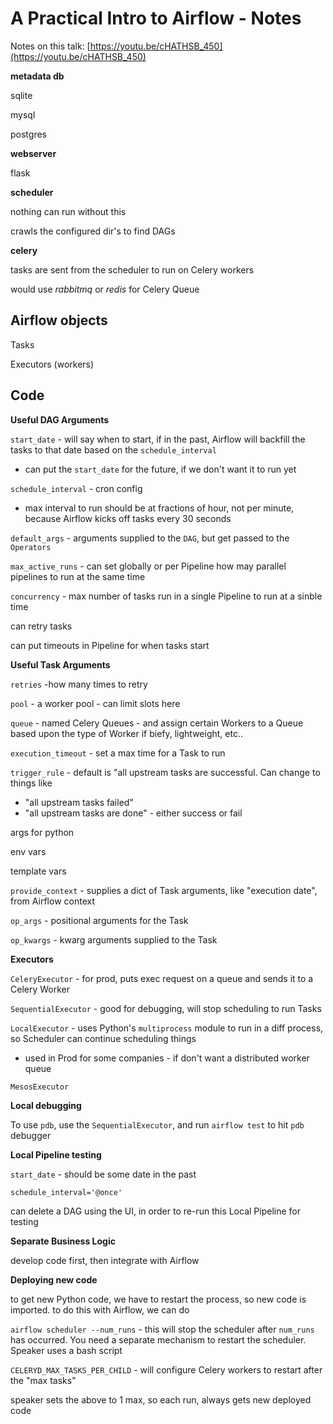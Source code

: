 # A Practical Intro to Airflow - Notes

Notes on this talk: [https://youtu.be/cHATHSB_450](https://youtu.be/cHATHSB_450)

**metadata db**

sqlite

mysql

postgres

**webserver**

flask

**scheduler**

nothing can run without this

crawls the configured dir's to find DAGs

**celery**

tasks are sent from the scheduler to run on Celery workers

would use *rabbitmq* or *redis* for Celery Queue

## Airflow objects

Tasks

Executors (workers)

## Code

**Useful DAG Arguments**

`start_date` - will say when to start, if in the past, Airflow will backfill the tasks to that date based on the `schedule_interval`

- can put the `start_date` for the future, if we don't want it to run yet

`schedule_interval` - cron config

- max interval to run should be at fractions of hour, not per minute, because Airflow kicks off tasks every 30 seconds

`default_args` - arguments supplied to the `DAG`, but get passed to the `Operators`

`max_active_runs` - can set globally or per Pipeline how may parallel pipelines to run at the same time

`concurrency` - max number of tasks run in a single Pipeline to run at a sinble time

can retry tasks

can put timeouts in Pipeline for when tasks start

**Useful Task Arguments**

`retries` -how many times to retry

`pool` - a worker pool - can limit slots here

`queue` - named Celery Queues - and assign certain Workers to a Queue based upon the type of Worker if biefy, lightweight, etc..

`execution_timeout` - set a max time for a Task to run

`trigger_rule` - default is "all upstream tasks are successful. Can change to things like

- "all upstream tasks failed"
- "all upstream tasks are done" - either success or fail

args for python

env vars

template vars

`provide_context` - supplies a dict of Task arguments, like "execution date", from Airflow context

`op_args` - positional arguments for the Task

`op_kwargs` - kwarg arguments supplied to the Task

**Executors**

`CeleryExecutor` - for prod, puts exec request on a queue and sends it to a Celery Worker

`SequentialExecutor` - good for debugging, will stop scheduling to run Tasks

`LocalExecutor` - uses Python's `multiprocess` module to run in a diff process, so Scheduler can continue scheduling things

- used in Prod for some companies - if don't want a distributed worker queue

`MesosExecutor`

**Local debugging**

To use `pdb`, use the `SequentialExecutor`, and run `airflow test` to hit `pdb` debugger

**Local Pipeline testing**

`start_date` - should be some date in the past

`schedule_interval='@once'`

can delete a DAG using the UI, in order to re-run this Local Pipeline for testing

**Separate Business Logic**

develop code first, then integrate with Airflow

**Deploying new code**

to get new Python code, we have to restart the process, so new code is imported. to do this with Airflow, we can do

`airflow scheduler --num_runs` - this will stop the scheduler after `num_runs` has occurred. You need a separate mechanism to restart the scheduler. Speaker uses a bash script

`CELERYD_MAX_TASKS_PER_CHILD` - will configure Celery workers to restart after the "max tasks"

speaker sets the above to 1 max, so each run, always gets new deployed code
